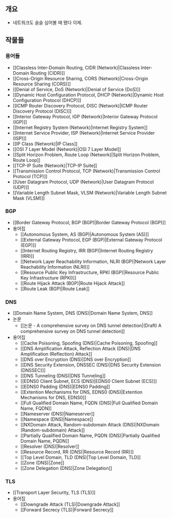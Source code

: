 ## 개요

- 네트워크도 슬슬 심어볼 때 됐다 이제.

## 작물들

### 용어들

- [[Classless Inter-Domain Routing, CIDR (Network)|Classless Inter-Domain Routing (CIDR)]]
- [[Cross-Origin Resource Sharing, CORS (Network)|Cross-Origin Resource Sharing (CORS)]]
- [[Denial of Service, DoS (Network)|Denial of Service (DoS)]]
- [[Dynamic Host Configuration Protocol, DHCP (Network)|Dynamic Host Configuration Protocol (DHCP)]]
- [[ICMP Router Discovery Protocol, DISC (Network)|ICMP Router Discovery Protocol (DISC)]]
- [[Interior Gateway Protocol, IGP (Network)|Interior Gateway Protocol (IGP)]]
- [[Internet Registry System (Network)|Internet Registry System]]
- [[Internet Service Provider, ISP (Network)|Internet Service Provider (ISP)]]
- [[IP Class (Network)|IP Class]]
- [[OSI 7 Layer Model (Network)|OSI 7 Layer Model]]
- [[Split Horizon Problem, Route Loop (Network)|Split Horizon Problem, Route Loop]]
- [[TCP-IP Suite (Network)|TCP-IP Suite]]
- [[Transmission Control Protocol, TCP (Network)|Transmission Control Protocol (TCP)]]
- [[User Datagram Protocol, UDP (Network)|User Datagram Protocol (UDP)]]
- [[Variable Length Subnet Mask, VLSM (Network)|Variable Length Subnet Mask (VLSM)]]

### BGP

- [[Border Gateway Protocol, BGP (BGP)|Border Gateway Protocol (BGP)]]
- 용어집
	- [[Autonomous System, AS (BGP)|Autonomous System (AS)]]
	- [[External Gateway Protocol, EGP (BGP)|External Gateway Protocol (EGP)]]
	- [[Internet Routing Registry, IRR (BGP)|Internet Routing Registry (IRR)]]
	- [[Network Layer Reachability Information, NLRI (BGP)|Network Layer Reachability Information (NLRI)]]
	- [[Resource Public Key Infrastructure, RPKI (BGP)|Resource Public Key Infrastructure (RPKI)]]
	- [[Route Hijack Attack (BGP)|Route Hijack Attack]]
	- [[Route Leak (BGP)|Route Leak]]

### DNS

- [[Domain Name System, DNS (DNS)|Domain Name System, DNS]]
- 논문
	- [[논문 - A comprehensive survey on DNS tunnel detection|(Draft) A comprehensive survey on DNS tunnel detection]]
- 용어집
	- [[Cache Poisoning, Spoofing (DNS)|Cache Poisoning, Spoofing]]
	- [[DNS Amplification Attack, Reflection Attack (DNS)|DNS Amplification (Reflection) Attack]]
	- [[DNS over Encryption (DNS)|DNS over Encryption]]
	- [[DNS Security Extension, DNSSEC (DNS)|DNS Security Extension (DNSSEC)]]
	- [[DNS Tunneling (DNS)|DNS Tunneling]]
	- [[EDNS0 Client Subnet, ECS (DNS)|EDNS0 Client Subnet (ECS)]]
	- [[EDNS0 Padding (DNS)|EDNS0 Padding]]
	- [[Extention Mechanisms for DNS, EDNS0 (DNS)|Extention Mechanisms for DNS, EDNS0]]
	- [[Full Qualified Domain Name, FQDN (DNS)|Full Qualified Domain Name, FQDN]]
	- [[Nameserver (DNS)|Nameserver]]
	- [[Namespace (DNS)|Namespace]]
	- [[NXDomain Attack, Random-subdomain Attack (DNS)|NXDomain (Random-subdomain) Attack]]
	- [[Partially Qualified Domain Name, PQDN (DNS)|Partially Qualified Domain Name, PQDN]]
	- [[Resolver (DNS)|Resolver]]
	- [[Resource Record, RR (DNS)|Resource Record (RR)]]
	- [[Top Level Domain, TLD (DNS)|Top Level Domain, TLD]]
	- [[Zone (DNS)|Zone]]
	- [[Zone Delegation (DNS)|Zone Delegation]]

### TLS

- [[Transport Layer Security, TLS (TLS)]]
- 용어집
	- [[Downgrade Attack (TLS)|Downgrade Attack]]
	- [[Forward Secrecy (TLS)|Forward Secrecy]]